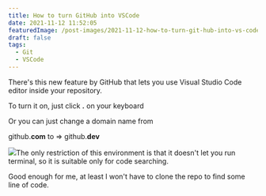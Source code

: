 ```yaml
---
title: How to turn GitHub into VSCode
date: 2021-11-12 11:52:05
featuredImage: /post-images/2021-11-12-how-to-turn-git-hub-into-vs-code.webp
draft: false
tags:
  - Git
  - VSCode
---
```


There's this new feature by GitHub that lets you use Visual Studio Code editor inside your repository.

To turn it on, just click **.** on your keyboard

Or you can just change a domain name from

github.**com** to =&gt; github.**dev**

![](http://localhost/wordpress/wp-content/uploads/2021/11/github-shortcut-4.gif)The only restriction of this environment is that it doesn't let you run terminal, so it is suitable only for code searching.

Good enough for me, at least I won't have to clone the repo to find some line of code.
